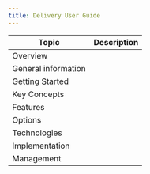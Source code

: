 ```yaml
---
title: Delivery User Guide
---
```

<!-- guide landing page-->

|Topic|Description|
|---|---|
|Overview||
|General information||
|Getting Started||
|Key Concepts||
|Features||
|Options||
|Technologies||
|Implementation||
|Management||
